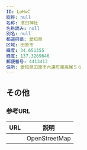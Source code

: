 ```yaml
---
ID: LoHwC
総称: null
名称: 濱田神社
名称読み: null
別名: null
都道府県: 愛知県
区域: 田原市
緯度: 34.651355
経度: 137.3269646
郵便番号: 4413413
住所: 愛知県田原市六連町東高尾５６
---
```


## その他

### 参考URL

| URL | 説明          |
| --- | ------------- |
|     | OpenStreetMap |
